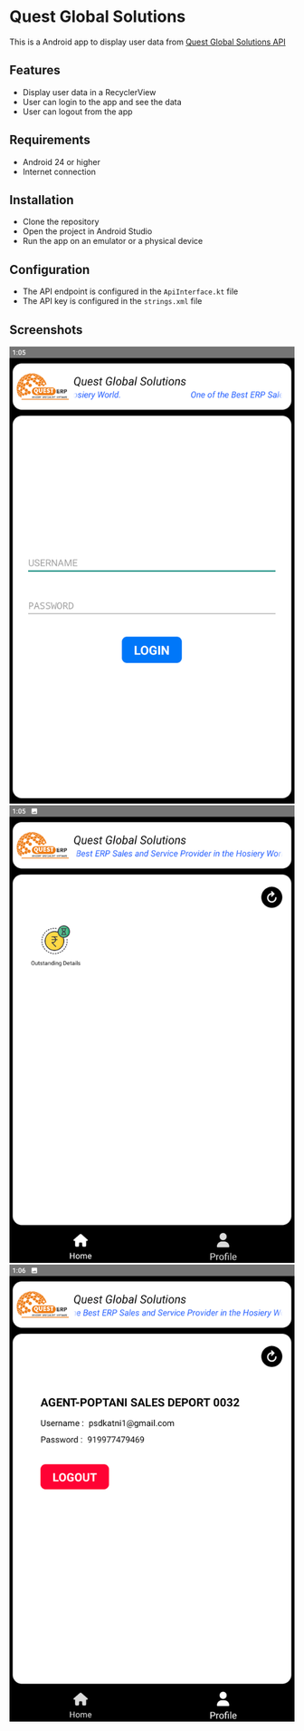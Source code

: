 # Quest Global Solutions

This is a Android app to display user data from [Quest Global Solutions API](https://github.com/QuestGlobalSolutions/api)

## Features

- Display user data in a RecyclerView
- User can login to the app and see the data
- User can logout from the app

## Requirements

- Android 24 or higher
- Internet connection

## Installation

- Clone the repository
- Open the project in Android Studio
- Run the app on an emulator or a physical device

## Configuration

- The API endpoint is configured in the `ApiInterface.kt` file
- The API key is configured in the `strings.xml` file

## Screenshots

![Screenshot](Screenshot/Login.png)
![Screenshot](Screenshot/Home.png)
![Screenshot](Screenshot/Profile.png)

